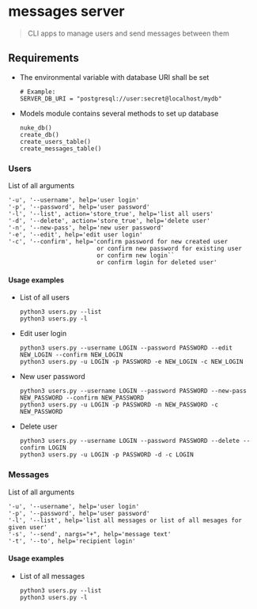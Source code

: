 # messages server
> CLI apps to manage users and send messages between them

## Requirements

* The environmental variable with database URI shall be set
    ```
    # Example: 
    SERVER_DB_URI = "postgresql://user:secret@localhost/mydb"
    ```

* Models module contains several methods to set up database
    ```
    nuke_db()
    create_db()
    create_users_table()
    create_messages_table()
    ```

### Users

List of all arguments
```
'-u', '--username', help='user login'
'-p', '--password', help='user password'
'-l', '--list', action='store_true', help='list all users'
'-d', '--delete', action='store_true', help='delete user'
'-n', '--new-pass', help='new user password'
'-e', '--edit', help='edit user login'
'-c', '--confirm', help='confirm password for new created user
                         or confirm new password for existing user
                         or confirm new login``
                         or confirm login for deleted user'
```

#### Usage examples

* List of all users
    ```             
    python3 users.py --list
    python3 users.py -l
    ```

* Edit user login
    ```
    python3 users.py --username LOGIN --password PASSWORD --edit NEW_LOGIN --confirm NEW_LOGIN
    python3 users.py -u LOGIN -p PASSWORD -e NEW_LOGIN -c NEW_LOGIN
    ```

* New user password
    ```
    python3 users.py --username LOGIN --password PASSWORD --new-pass NEW_PASSWORD --confirm NEW_PASSWORD
    python3 users.py -u LOGIN -p PASSWORD -n NEW_PASSWORD -c NEW_PASSWORD
    ```

* Delete user
    ```
    python3 users.py --username LOGIN --password PASSWORD --delete --confirm LOGIN
    python3 users.py -u LOGIN -p PASSWORD -d -c LOGIN
    ```


### Messages                                                                
                                                                         
List of all arguments                                                    
```
'-u', '--username', help='user login'
'-p', '--password', help='user password'
'-l', '--list', help='list all messages or list of all mesages for given user'
'-s', '--send', nargs="+", help='message text'
'-t', '--to', help='recipient login'
```

#### Usage examples                                                      
                                                                         
* List of all messages                                                     
    ```                                                                  
    python3 users.py --list                                              
    python3 users.py -l                                                  
    ```